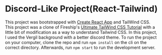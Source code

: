 # Discord-Like Project(React-Tailwind)
This project was bootstrapped with [Create React App](https://github.com/facebook/create-react-app) and TailWind CSS. This project was a clone of Fireship's [Ultimate TailWind CSS Tutorial](https://www.youtube.com/watch?v=pfaSUYaSgRo) with a little bit of modification as a way to understand Tailwind CSS.
In this project, I used the Vergil background with a better discord theme.
To run the project on your computer, clone the repo and run `npm install` on the cli on the correct directory. Afterwards, run `npm start` to run the development server.